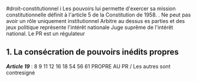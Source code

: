 #droit-constitutionnel i
Les pouvoirs lui permette d'exercer sa mission constitutionnelle définit à l'article 5 de la Constitution de 1958.
. Ne peut pas avoir un rôle uniquement institutionnel
Arbitre au dessus es parties et des jeux politique représente l'intérêt nationale
Juge suprême de l'intérêt national.
Le PR est un régulateur


## 1. La consécration de pouvoirs inédits propres

***Article 19*** : 8 9 11 12 16 18 54 56 61 PROPRE AU PR / Les autres sont contresigné